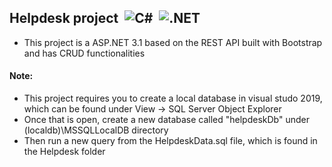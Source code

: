 ## Helpdesk project &nbsp;![C#](https://img.shields.io/badge/c%23%20-%23239120.svg?&style=for-the-badge&logo=c-sharp&logoColor=white)&nbsp; ![.NET](https://img.shields.io/badge/.net%20-000000?&style=for-the-badge&logo=.net&logoColor=white)&nbsp;
* This project is a ASP.NET 3.1 based on the REST API built with Bootstrap and has CRUD functionalities 

#### Note:
* This project requires you to create a local database in visual studo 2019, which can be found under View -> SQL Server Object Explorer
* Once that is open, create a new database called "helpdeskDb" under (localdb)\MSSQLLocalDB directory
* Then run a new query from the HelpdeskData.sql file, which is found in the Helpdesk folder